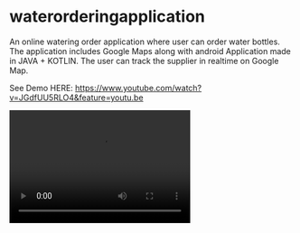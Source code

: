 # waterorderingapplication
An online watering order application where user can order water bottles. The application includes Google Maps along with android Application made in JAVA + KOTLIN. The user can track the supplier in realtime on Google Map.

See Demo HERE: https://www.youtube.com/watch?v=JGdfUU5RLO4&feature=youtu.be

<video src="https://www.youtube.com/watch?v=JGdfUU5RLO4&feature=youtu.be" width="320" height="200" controls preload></video>
